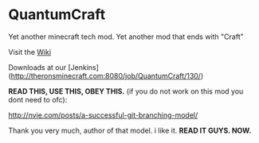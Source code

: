 QuantumCraft
============

Yet another minecraft tech mod. Yet another mod that ends with "Craft"


Visit the [Wiki](https://github.com/sammko/QuantumCraft/wiki)

Downloads at our [Jenkins] (http://theronsminecraft.com:8080/job/QuantumCraft/130/)

<b>READ THIS, USE THIS, OBEY THIS.</b> (if you do not work on this mod you dont need to ofc):

http://nvie.com/posts/a-successful-git-branching-model/

Thank you very much, author of that model. i like it.
<b>READ IT GUYS. NOW.</b>
